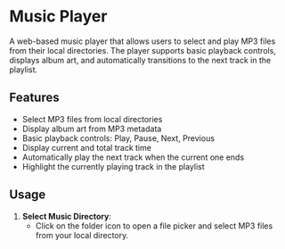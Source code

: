 # Music Player

A web-based music player that allows users to select and play MP3 files from their local directories. The player supports basic playback controls, displays album art, and automatically transitions to the next track in the playlist.

## Features

- Select MP3 files from local directories
- Display album art from MP3 metadata
- Basic playback controls: Play, Pause, Next, Previous
- Display current and total track time
- Automatically play the next track when the current one ends
- Highlight the currently playing track in the playlist

## Usage

1. **Select Music Directory**:
    - Click on the folder icon to open a file picker and select MP3 files from your local directory.
